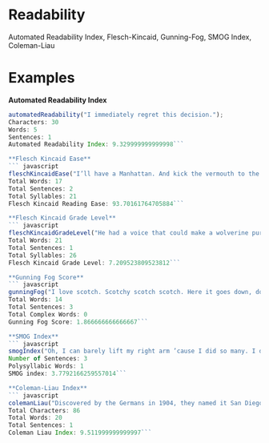 Readability
===========
Automated Readability Index, Flesch-Kincaid, Gunning-Fog, SMOG Index, Coleman-Liau

Examples
========
**Automated Readability Index**  
``` javascript
automatedReadability("I immediately regret this decision.");
Characters: 30
Words: 5
Sentences: 1
Automated Readability Index: 9.329999999999998```

**Flesch Kincaid Ease**  
``` javascript
fleschKincaidEase("I’ll have a Manhattan. And kick the vermouth to the side with a pair of steel-toed boots.");
Total Words: 17
Total Sentences: 2
Total Syllables: 21
Flesch Kincaid Reading Ease: 93.70161764705884```

**Flesch Kincaid Grade Level**  
``` javascript
fleschKincaidGradeLevel("He had a voice that could make a wolverine purr and suits so fine they made Sinatra look like a hobo.");
Total Words: 21
Total Sentences: 1
Total Syllables: 26
Flesch Kincaid Grade Level: 7.209523809523812```

**Gunning Fog Score**  
``` javascript
gunningFog("I love scotch. Scotchy scotch scotch. Here it goes down, down into my belly.");
Total Words: 14
Total Sentences: 3
Total Complex Words: 0
Gunning Fog Score: 1.866666666666667```    

**SMOG Index**  
``` javascript
smogIndex("Oh, I can barely lift my right arm ’cause I did so many. I don’t know if you heard me counting. I did over a thousand.");
Number of Sentences: 3
Polysyllabic Words: 1
SMOG index: 3.7792166259557014```

**Coleman-Liau Index**  
``` javascript
colemanLiau("Discovered by the Germans in 1904, they named it San Diego, which of course in German means ‘a whale’s vagina.");
Total Characters: 86
Total Words: 20
Total Sentences: 1
Coleman Liau Index: 9.511999999999997```